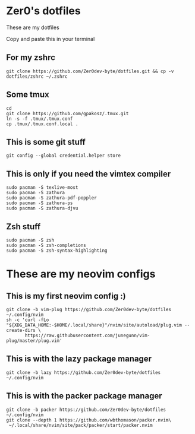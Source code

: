 # Zer0's dotfiles
These are my dotfiles

Copy and paste this in your terminal

## For my zshrc
```
git clone https://github.com/Zer0dev-byte/dotfiles.git && cp -v dotfiles/zshrc ~/.zshrc
```

## Some tmux
```
cd
git clone https://github.com/gpakosz/.tmux.git
ln -s -f .tmux/.tmux.conf
cp .tmux/.tmux.conf.local .
```

## This is some git stuff
```
git config --global credential.helper store
```

## This is only if you need the vimtex compiler
```
sudo pacman -S texlive-most
sudo pacman -S zathura
sudo pacman -S zathura-pdf-poppler
sudo pacman -S zathura-ps
sudo pacman -S zathura-djvu
```

## Zsh stuff
```
sudo pacman -S zsh
sudo pacman -S zsh-completions
sudo pacman -S zsh-syntax-highlighting
```

# These are my neovim configs

## This is my first neovim config :)
```
git clone -b vim-plug https://github.com/Zer0dev-byte/dotfiles ~/.config/nvim
sh -c 'curl -fLo "${XDG_DATA_HOME:-$HOME/.local/share}"/nvim/site/autoload/plug.vim --create-dirs \
       https://raw.githubusercontent.com/junegunn/vim-plug/master/plug.vim'
```

## This is with the lazy package manager
```
git clone -b lazy https://github.com/Zer0dev-byte/dotfiles ~/.config/nvim
```

## This is with the packer package manager
```
git clone -b packer https://github.com/Zer0dev-byte/dotfiles ~/.config/nvim
git clone --depth 1 https://github.com/wbthomason/packer.nvim\
 ~/.local/share/nvim/site/pack/packer/start/packer.nvim
```
